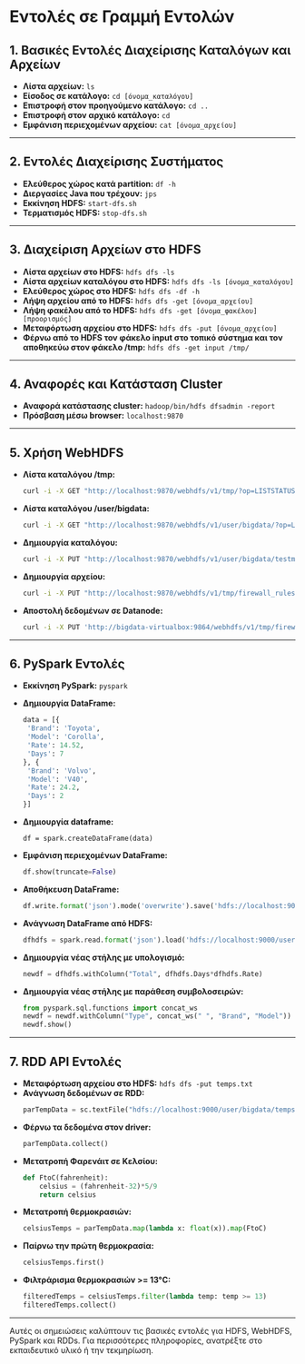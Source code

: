 # Εντολές σε Γραμμή Εντολών

## 1. Βασικές Εντολές Διαχείρισης Καταλόγων και Αρχείων
- **Λίστα αρχείων:** `ls`
- **Είσοδος σε κατάλογο:** `cd [όνομα_καταλόγου]`
- **Επιστροφή στον προηγούμενο κατάλογο:** `cd ..`
- **Επιστροφή στον αρχικό κατάλογο:** `cd`
- **Εμφάνιση περιεχομένων αρχείου:** `cat [όνομα_αρχείου]`

---

## 2. Εντολές Διαχείρισης Συστήματος
- **Ελεύθερος χώρος κατά partition:** `df -h`
- **Διεργασίες Java που τρέχουν:** `jps`
- **Εκκίνηση HDFS:** `start-dfs.sh`
- **Τερματισμός HDFS:** `stop-dfs.sh`

---

## 3. Διαχείριση Αρχείων στο HDFS
- **Λίστα αρχείων στο HDFS:** `hdfs dfs -ls`
- **Λίστα αρχείων καταλόγου στο HDFS:** `hdfs dfs -ls [όνομα_καταλόγου]`
- **Ελεύθερος χώρος στο HDFS:** `hdfs dfs -df -h`
- **Λήψη αρχείου από το HDFS:** `hdfs dfs -get [όνομα_αρχείου]`
- **Λήψη φακέλου από το HDFS:** `hdfs dfs -get [όνομα_φακέλου] [προορισμός]`
- **Μεταφόρτωση αρχείου στο HDFS:** `hdfs dfs -put [όνομα_αρχείου]`
- **Φέρνω από το HDFS τον φάκελο input στο τοπικό σύστημα και τον αποθηκεύω στον φάκελο /tmp:** `hdfs dfs -get input /tmp/`


---

## 4. Αναφορές και Κατάσταση Cluster
- **Αναφορά κατάστασης cluster:** `hadoop/bin/hdfs dfsadmin -report`
- **Πρόσβαση μέσω browser:** `localhost:9870`

---

## 5. Χρήση WebHDFS
- **Λίστα καταλόγου /tmp:**
  ```bash
  curl -i -X GET "http://localhost:9870/webhdfs/v1/tmp/?op=LISTSTATUS"
  ```
- **Λίστα καταλόγου /user/bigdata:**
  ```bash
  curl -i -X GET "http://localhost:9870/webhdfs/v1/user/bigdata/?op=LISTSTATUS"
  ```
- **Δημιουργία καταλόγου:**
  ```bash
  curl -i -X PUT "http://localhost:9870/webhdfs/v1/user/bigdata/testme/?op=MKDIRS"
  ```
- **Δημιουργία αρχείου:**
  ```bash
  curl -i -X PUT "http://localhost:9870/webhdfs/v1/tmp/firewall_rules.sh?op=create&user.name=bigdata"
  ```
- **Αποστολή δεδομένων σε Datanode:**
  ```bash
  curl -i -X PUT 'http://bigdata-virtualbox:9864/webhdfs/v1/tmp/firewall_rules.sh?op=CREATE&user.name=bigdata&namenoderpcaddress=master:9000&createflag=&createparent=true&overwrite=false' -H 'Content-Type: application/octet-stream' -T 'firewall_rules.sh'
  ```

---

## 6. PySpark Εντολές
- **Εκκίνηση PySpark:** `pyspark`
- **Δημιουργία DataFrame:**
   ```python
  data = [{
    'Brand': 'Toyota',
    'Model': 'Corolla',
    'Rate': 14.52,
    'Days': 7
  }, {
    'Brand': 'Volvo',
    'Model': 'V40',
    'Rate': 24.2,
    'Days': 2
  }]
   ```

- **Δημιουργία dataframe:**
   ```
   df = spark.createDataFrame(data)
   ```

- **Εμφάνιση περιεχομένων DataFrame:**
  ```python
  df.show(truncate=False)
  ```
- **Αποθήκευση DataFrame:**
  ```python
  df.write.format('json').mode('overwrite').save('hdfs://localhost:9000/user/bigdata/json-example')
  ```
- **Ανάγνωση DataFrame από HDFS:**
  ```python
  dfhdfs = spark.read.format('json').load('hdfs://localhost:9000/user/bigdata/json-example')
  ```
- **Δημιουργία νέας στήλης με υπολογισμό:**
  ```python
  newdf = dfhdfs.withColumn("Total", dfhdfs.Days*dfhdfs.Rate)
  ```
- **Δημιουργία νέας στήλης με παράθεση συμβολοσειρών:**
  ```python
  from pyspark.sql.functions import concat_ws
  newdf = newdf.withColumn("Type", concat_ws(" ", "Brand", "Model"))
  newdf.show()
  ```

---

## 7. RDD API Εντολές
- **Μεταφόρτωση αρχείου στο HDFS:** `hdfs dfs -put temps.txt`
- **Ανάγνωση δεδομένων σε RDD:**
  ```python
  parTempData = sc.textFile("hdfs://localhost:9000/user/bigdata/temps.txt")
  ```
- **Φέρνω τα δεδομένα στον driver:**
  ```python
  parTempData.collect()
  ```
- **Μετατροπή Φαρενάιτ σε Κελσίου:**
  ```python
  def FtoC(fahrenheit):
      celsius = (fahrenheit-32)*5/9
      return celsius
  ```
- **Μετατροπή θερμοκρασιών:**
  ```python
  celsiusTemps = parTempData.map(lambda x: float(x)).map(FtoC)
  ```
- **Παίρνω την πρώτη θερμοκρασία:**
  ```python
  celsiusTemps.first()
  ```
- **Φιλτράρισμα θερμοκρασιών >= 13°C:**
  ```python
  filteredTemps = celsiusTemps.filter(lambda temp: temp >= 13)
  filteredTemps.collect()
  ```

---

Αυτές οι σημειώσεις καλύπτουν τις βασικές εντολές για HDFS, WebHDFS, PySpark και RDDs. Για περισσότερες πληροφορίες, ανατρέξτε στο εκπαιδευτικό υλικό ή την τεκμηρίωση.

